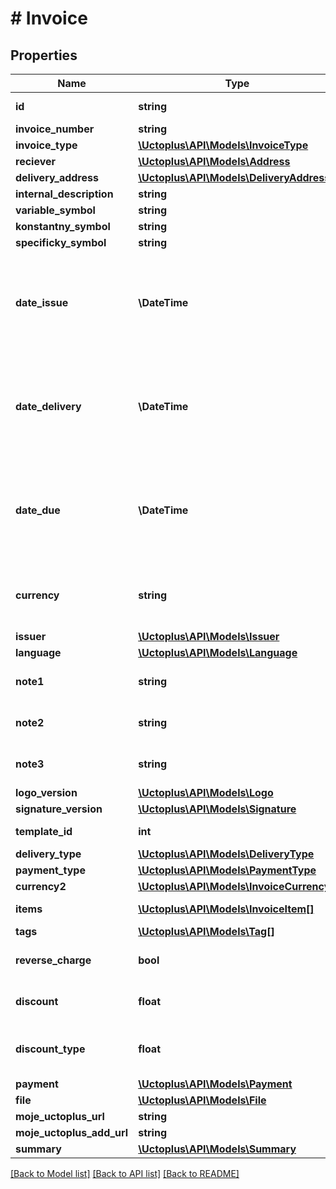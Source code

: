 # # Invoice

## Properties

Name | Type | Description | Notes
------------ | ------------- | ------------- | -------------
**id** | **string** |  | [optional] [readonly]
**invoice_number** | **string** |  | [optional]
**invoice_type** | [**\Uctoplus\API\Models\InvoiceType**](InvoiceType.md) |  | [optional]
**reciever** | [**\Uctoplus\API\Models\Address**](Address.md) |  | [optional]
**delivery_address** | [**\Uctoplus\API\Models\DeliveryAddress**](DeliveryAddress.md) |  | [optional]
**internal_description** | **string** |  | [optional]
**variable_symbol** | **string** |  | [optional]
**konstantny_symbol** | **string** |  | [optional]
**specificky_symbol** | **string** |  | [optional]
**date_issue** | **\DateTime** | Date in format parsable by PHP DateTime Class (eg.: yyyy-mm-dd) | [optional]
**date_delivery** | **\DateTime** | Date in format parsable by PHP DateTime Class (eg.: yyyy-mm-dd) | [optional]
**date_due** | **\DateTime** | Date in format parsable by PHP DateTime Class (eg.: yyyy-mm-dd) | [optional]
**currency** | **string** | Currency of invoice, format corresponds to [ISO 4217](https://www.iso.org/iso-4217-currency-codes.html) | [optional] [default to 'EUR']
**issuer** | [**\Uctoplus\API\Models\Issuer**](Issuer.md) |  | [optional]
**language** | [**\Uctoplus\API\Models\Language**](Language.md) |  | [optional]
**note1** | **string** | Markdown language allowed. | [optional]
**note2** | **string** | Markdown language allowed. | [optional]
**note3** | **string** | Markdown language allowed. | [optional]
**logo_version** | [**\Uctoplus\API\Models\Logo**](Logo.md) |  | [optional]
**signature_version** | [**\Uctoplus\API\Models\Signature**](Signature.md) |  | [optional]
**template_id** | **int** | ID from [Účto+](https://moje.uctoplus.sk) | [optional]
**delivery_type** | [**\Uctoplus\API\Models\DeliveryType**](DeliveryType.md) |  | [optional]
**payment_type** | [**\Uctoplus\API\Models\PaymentType**](PaymentType.md) |  | [optional]
**currency2** | [**\Uctoplus\API\Models\InvoiceCurrency2**](InvoiceCurrency2.md) |  | [optional]
**items** | [**\Uctoplus\API\Models\InvoiceItem[]**](InvoiceItem.md) | Items in invoice | [optional]
**tags** | [**\Uctoplus\API\Models\Tag[]**](Tag.md) | Tags | [optional]
**reverse_charge** | **bool** |  | [optional] [default to false]
**discount** | **float** |  | [optional] [default to 0.0]
**discount_type** | **float** | 0 - none 1 - percentage of price | [optional] [default to 0]
**payment** | [**\Uctoplus\API\Models\Payment**](Payment.md) |  | [optional]
**file** | [**\Uctoplus\API\Models\File**](File.md) |  | [optional]
**moje_uctoplus_url** | **string** |  | [optional]
**moje_uctoplus_add_url** | **string** |  | [optional]
**summary** | [**\Uctoplus\API\Models\Summary**](Summary.md) |  | [optional]

[[Back to Model list]](../../README.md#models) [[Back to API list]](../../README.md#endpoints) [[Back to README]](../../README.md)
